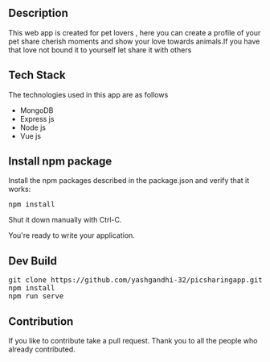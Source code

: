 
<h2>Description</h2>
This web app is created for pet lovers , here you can create a profile of your pet share cherish moments and show your love 
towards animals.If you have that love not bound it to yourself let share it with others

<h2>Tech Stack</h2>
The technologies used in this app are as follows
<br>
<ul>
 <li>MongoDB</li>
 <li>Express js</li>
 <li>Node js</li>
 <li>Vue js</li>
</ul>

<h2>Install npm package</h2>
<p>Install the npm packages described in the package.json and verify that it works:</p>
<div class="class="highlight highlight-source-shell"><pre>npm install</pre></div>
Shut it down manually with Ctrl-C.

You're ready to write your application.
<br>

<h2>Dev Build</h2>
<div class="class="highlight highlight-source-shell">
<pre>git clone https://github.com/yashgandhi-32/picsharingapp.git
npm install
npm run serve</pre>
</div>

<h2>Contribution</h2>
If you like to contribute take a pull request.
Thank you to all the people who already contributed.


